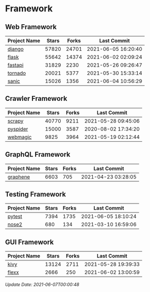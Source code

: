 # Framework

## Web Framework
| Project Name | Stars | Forks | Last Commit |
| ------------ | ----- | ----- | ----------- |
| [django](https://github.com/django/django) | 57820 | 24701 | 2021-06-05 16:20:40 |
| [flask](https://github.com/pallets/flask) | 55642 | 14374 | 2021-06-02 02:09:24 |
| [fastapi](https://github.com/tiangolo/fastapi) | 31829 | 2230 | 2021-05-26 09:26:47 |
| [tornado](https://github.com/tornadoweb/tornado) | 20021 | 5377 | 2021-05-30 15:33:14 |
| [sanic](https://github.com/sanic-org/sanic) | 15026 | 1356 | 2021-06-04 10:56:29 |

## Crawler Framework
| Project Name | Stars | Forks | Last Commit |
| ------------ | ----- | ----- | ----------- |
| [scrapy](https://github.com/scrapy/scrapy) | 40770 | 9211 | 2021-05-28 09:45:06 |
| [pyspider](https://github.com/binux/pyspider) | 15000 | 3587 | 2020-08-02 17:34:20 |
| [webmagic](https://github.com/code4craft/webmagic) | 9825 | 3964 | 2021-05-19 02:12:44 |

## GraphQL Framework
| Project Name | Stars | Forks | Last Commit |
| ------------ | ----- | ----- | ----------- |
| [graphene](https://github.com/graphql-python/graphene) | 6603 | 705 | 2021-04-23 03:28:05 |

## Testing Framework
| Project Name | Stars | Forks | Last Commit |
| ------------ | ----- | ----- | ----------- |
| [pytest](https://github.com/pytest-dev/pytest) | 7394 | 1735 | 2021-06-05 18:10:24 |
| [nose2](https://github.com/nose-devs/nose2) | 680 | 134 | 2021-03-10 16:59:06 |

## GUI Framework
| Project Name | Stars | Forks | Last Commit |
| ------------ | ----- | ----- | ----------- |
| [kivy](https://github.com/kivy/kivy) | 13124 | 2711 | 2021-05-28 19:39:33 |
| [flexx](https://github.com/flexxui/flexx) | 2666 | 250 | 2021-06-02 13:00:59 |

*Update Date: 2021-06-07T00:00:48*